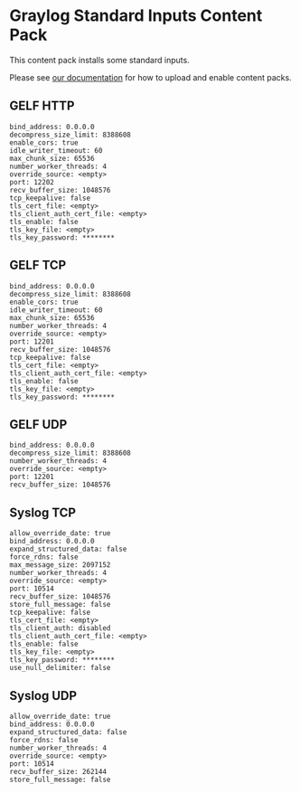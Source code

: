 # Graylog Standard Inputs Content Pack

This content pack installs some standard inputs.

Please see [our documentation](https://docs.graylog.org/en/3.0/pages/content_packs.html?highlight=content%20packas#upload-a-content-pack) for how to upload and enable content packs.

## GELF HTTP

```
bind_address: 0.0.0.0
decompress_size_limit: 8388608
enable_cors: true
idle_writer_timeout: 60
max_chunk_size: 65536
number_worker_threads: 4
override_source: <empty>
port: 12202
recv_buffer_size: 1048576
tcp_keepalive: false
tls_cert_file: <empty>
tls_client_auth_cert_file: <empty>
tls_enable: false
tls_key_file: <empty>
tls_key_password: ********
```

## GELF TCP

```
bind_address: 0.0.0.0
decompress_size_limit: 8388608
enable_cors: true
idle_writer_timeout: 60
max_chunk_size: 65536
number_worker_threads: 4
override_source: <empty>
port: 12201
recv_buffer_size: 1048576
tcp_keepalive: false
tls_cert_file: <empty>
tls_client_auth_cert_file: <empty>
tls_enable: false
tls_key_file: <empty>
tls_key_password: ********
```

## GELF UDP

```
bind_address: 0.0.0.0
decompress_size_limit: 8388608
number_worker_threads: 4
override_source: <empty>
port: 12201
recv_buffer_size: 1048576
```

## Syslog TCP

```
allow_override_date: true
bind_address: 0.0.0.0
expand_structured_data: false
force_rdns: false
max_message_size: 2097152
number_worker_threads: 4
override_source: <empty>
port: 10514
recv_buffer_size: 1048576
store_full_message: false
tcp_keepalive: false
tls_cert_file: <empty>
tls_client_auth: disabled
tls_client_auth_cert_file: <empty>
tls_enable: false
tls_key_file: <empty>
tls_key_password: ********
use_null_delimiter: false
```

## Syslog UDP

```
allow_override_date: true
bind_address: 0.0.0.0
expand_structured_data: false
force_rdns: false
number_worker_threads: 4
override_source: <empty>
port: 10514
recv_buffer_size: 262144
store_full_message: false
```
